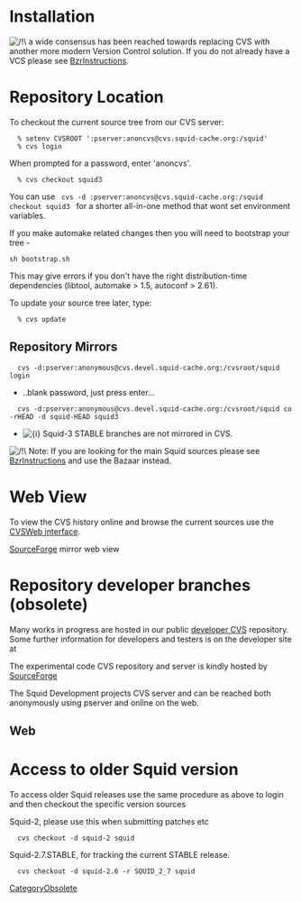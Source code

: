 # Installation

![/\!\\](https://wiki.squid-cache.org/wiki/squidtheme/img/alert.png) a
wide consensus has been reached towards replacing CVS with another more
modern Version Control solution. If you do not already have a VCS please
see
[BzrInstructions](https://wiki.squid-cache.org/action/show/CvsInstructions/BzrInstructions#).

# Repository Location

To checkout the current source tree from our CVS server:

``` 
  % setenv CVSROOT ':pserver:anoncvs@cvs.squid-cache.org:/squid'
  % cvs login
```

When prompted for a password, enter 'anoncvs'.

``` 
  % cvs checkout squid3
```

You can use `  cvs -d :pserver:anoncvs@cvs.squid-cache.org:/squid
checkout squid3  ` for a shorter all-in-one method that wont set
environment variables.

If you make automake related changes then you will need to bootstrap
your tree -

    sh bootstrap.sh

This may give errors if you don't have the right distribution-time
dependencies (libtool, automake \> 1.5, autoconf \> 2.61).

To update your source tree later, type:

``` 
  % cvs update
```

## Repository Mirrors

``` 
  cvs -d:pserver:anonymous@cvs.devel.squid-cache.org:/cvsroot/squid login
```

  - ..blank password, just press enter...

<!-- end list -->

``` 
  cvs -d:pserver:anonymous@cvs.devel.squid-cache.org:/cvsroot/squid co -rHEAD -d squid-HEAD squid3
```

  - ![{i}](https://wiki.squid-cache.org/wiki/squidtheme/img/icon-info.png)
    Squid-3 STABLE branches are not mirrored in CVS.

![/\!\\](https://wiki.squid-cache.org/wiki/squidtheme/img/alert.png)
Note: If you are looking for the main Squid sources please see
[BzrInstructions](https://wiki.squid-cache.org/action/show/CvsInstructions/BzrInstructions#)
and use the Bazaar instead.

# Web View

To view the CVS history online and browse the current sources use the
[CVSWeb interface](http://www.squid-cache.org/cgi-bin/cvsweb.cgi).

[SourceForge](http://sourceforge.net/) mirror web view
[](http://squid.cvs.sourceforge.net/squid/squid3/)

# Repository developer branches (obsolete)

Many works in progress are hosted in our public [developer
CVS](http://devel.squid-cache.org/CVS.html) repository. Some further
information for developers and testers is on the developer site at
[](http://devel.squid-cache.org/)

The experimental code CVS repository and server is kindly hosted by
[SourceForge](http://sourceforge.net/)

The Squid Development projects CVS server and can be reached both
anonymously using pserver and online on the web.

## Web

# Access to older Squid version

To access older Squid releases use the same procedure as above to login
and then checkout the specific version sources

Squid-2, please use this when submitting patches etc

``` 
  cvs checkout -d squid-2 squid
```

Squid-2.7.STABLE, for tracking the current STABLE release.

``` 
  cvs checkout -d squid-2.6 -r SQUID_2_7 squid
```

[CategoryObsolete](https://wiki.squid-cache.org/action/show/CvsInstructions/CategoryObsolete#)
